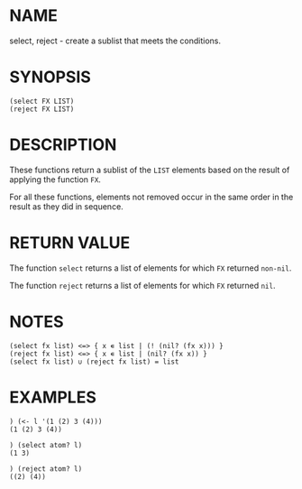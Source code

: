 # NAME
select, reject - create a sublist that meets the conditions.

# SYNOPSIS

    (select FX LIST)
    (reject FX LIST)

# DESCRIPTION
These functions return a sublist of the `LIST` elements based on the result of applying the function `FX`.

For all these functions, elements not removed occur in the same order in the result as they did in sequence.

# RETURN VALUE
The function `select` returns a list of elements for which `FX` returned `non-nil`.

The function `reject` returns a list of elements for which `FX` returned `nil`.

# NOTES

    (select fx list) <=> { x ∊ list | (! (nil? (fx x))) }
    (reject fx list) <=> { x ∊ list | (nil? (fx x)) }
    (select fx list) ∪ (reject fx list) = list

# EXAMPLES

    ) (<- l '(1 (2) 3 (4)))
    (1 (2) 3 (4))

    ) (select atom? l)
    (1 3)

    ) (reject atom? l)
    ((2) (4))
